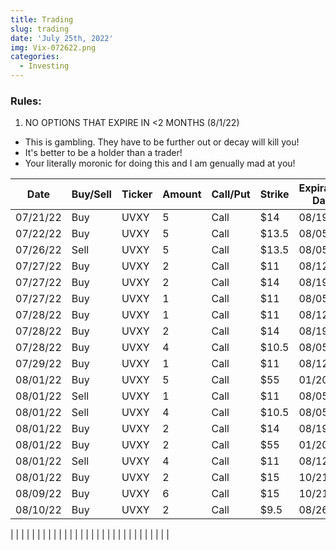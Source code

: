 ```yaml
---
title: Trading
slug: trading
date: 'July 25th, 2022'
img: Vix-072622.png
categories:
  - Investing
---
```


### Rules:
1. NO OPTIONS THAT EXPIRE IN <2 MONTHS (8/1/22)
  - This is gambling. They have to be further out or decay will kill you!
  - It's better to be a holder than a trader!
  - Your literally moronic for doing this and I am genually mad at you!

<!--more-->


| Date     | Buy/Sell | Ticker | Amount | Call/Put | Strike | Expiration Date | Average Price | Total |
| -------- | -------- | ------ | ------ | -------- | ------ | --------------- | ------------- | ----- |
| 07/21/22 | Buy      | UVXY   | 5      | Call     | $14    | 08/19/22        | $.91          | $455  |
| 07/22/22 | Buy      | UVXY   | 5      | Call     | $13.5  | 08/05/22        | $.43          | $215  |
| 07/26/22 | Sell     | UVXY   | 5      | Call     | $13.5  | 08/05/22        | $.46          | $230  |
| 07/27/22 | Buy      | UVXY   | 2      | Call     | $11    | 08/12/22        | $1.10         | $220  |
| 07/27/22 | Buy      | UVXY   | 2      | Call     | $14    | 08/19/22        | $.5           | $100  |
| 07/27/22 | Buy      | UVXY   | 1      | Call     | $11    | 08/05/22        | $.69          | $69   |
| 07/28/22 | Buy      | UVXY   | 1      | Call     | $11    | 08/12/22        | $.71          | $71   |
| 07/28/22 | Buy      | UVXY   | 2      | Call     | $14    | 08/19/22        | $.43          | $86   |
| 07/28/22 | Buy      | UVXY   | 4      | Call     | $10.5  | 08/05/22        | $.61          | $244  |
| 07/29/22 | Buy      | UVXY   | 1      | Call     | $11    | 08/12/22        | $.54          | $54   |
| 08/01/22 | Buy      | UVXY   | 5      | Call     | $55    | 01/20/23        | $.94          | $455  |
| 08/01/22 | Sell     | UVXY   | 1      | Call     | $11    | 08/05/22        | $.29          | $29   |
| 08/01/22 | Sell     | UVXY   | 4      | Call     | $10.5  | 08/05/22        | $.44          | $176  |
| 08/01/22 | Buy      | UVXY   | 2      | Call     | $14    | 08/19/22        | $34           | $68   |
| 08/01/22 | Buy      | UVXY   | 2      | Call     | $55    | 01/20/23        | $.8           | $160  |
| 08/01/22 | Sell     | UVXY   | 4      | Call     | $11    | 08/12/22        | $.6675        | $267  |
| 08/01/22 | Buy      | UVXY   | 2      | Call     | $15    | 10/21/22        | $1.51         | $302  |
| 08/09/22 | Buy      | UVXY   | 6      | Call     | $15    | 10/21/22        | $1.36         | $816  |
| 08/10/22 | Buy      | UVXY   | 2      | Call     | $9.5   | 08/26/22        | $.92          | $178  |

| | | | | | | | | |
| | | | | | | | | |
| | | | | | | | | |
